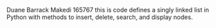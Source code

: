 Duane Barrack Makedi 165767
this is code defines a singly linked list in Python with methods to insert, delete, search, and display nodes.
